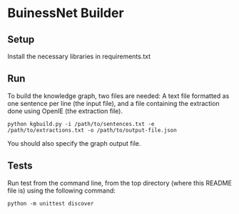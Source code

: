 # BuinessNet Builder

## Setup

Install the necessary libraries in requirements.txt

## Run

To build the knowledge graph, two files are needed: A text file formatted as 
one sentence per line (the input file), and a file containing the extraction 
done using OpenIE (the extraction file).

````
python kgbuild.py -i /path/to/sentences.txt -e /path/to/extractions.txt -o /path/to/output-file.json
````

You should also specify the graph output file. 


## Tests 

Run test from the command line, from the top directory 
(where this README file is) using the following command:

````
python -m unittest discover
````